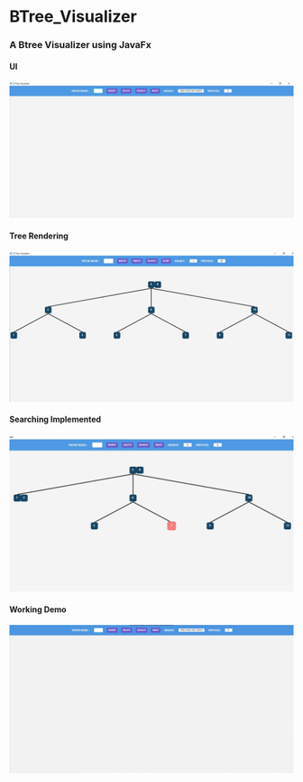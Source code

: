 # BTree_Visualizer

### A Btree Visualizer using JavaFx

#### UI

![UI](UI.jpg)

#### Tree Rendering

![Tree](Tree.jpg)

#### Searching Implemented

![Searching](Search.jpg)

#### Working Demo

![Demo](Tree.gif)
